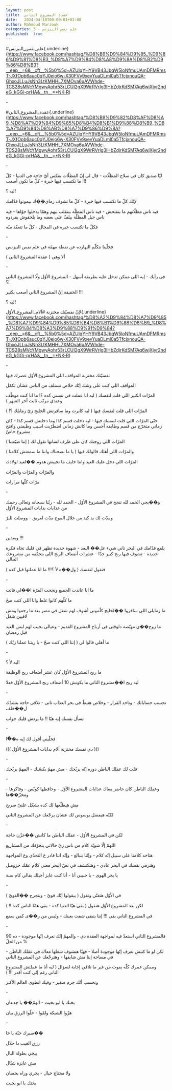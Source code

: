```yaml
---
layout: post
title:  عقدة المشروع الثاني
date:   2024-04-10T00:00:01+03:00
author: Mahmoud Marzouk
categories: 3 - علم نفس البيزنس
published:  true
---
```

\#علم_نفس_البيزنس{.underline}(https://www.facebook.com/hashtag/%D8%B9%D9%84%D9%85_%D9%86%D9%81%D8%B3_%D8%A7%D9%84%D8%A8%D9%8A%D8%B2%D9%86%D8%B3?__eep__=6&__cft__%5b0%5d=AZUlqYHY9VB43JbqW5loNfmuUAmDFMRmsT-JXfOpb6auc0qYJ0ejo6w-X30FVv9xevYuaDLml0a5TfcjxnouQA-GhxoJLLuJsNh3LtKMHHL7XMOva6uAVWhde-TCS28sMVcYMgwyAohr53rLCUI2gX9WrRVrlg3lHbZdjrKdSM7Aq6wjXjyr2ndeG_kGGi-prHA&__tn__=*NK-R)

\-

\#عقدة_المشروع_الثاني{.underline}(https://www.facebook.com/hashtag/%D8%B9%D9%82%D8%AF%D8%A9_%D8%A7%D9%84%D9%85%D8%B4%D8%B1%D9%88%D8%B9_%D8%A7%D9%84%D8%AB%D8%A7%D9%86%D9%8A?__eep__=6&__cft__%5b0%5d=AZUlqYHY9VB43JbqW5loNfmuUAmDFMRmsT-JXfOpb6auc0qYJ0ejo6w-X30FVv9xevYuaDLml0a5TfcjxnouQA-GhxoJLLuJsNh3LtKMHHL7XMOva6uAVWhde-TCS28sMVcYMgwyAohr53rLCUI2gX9WrRVrlg3lHbZdjrKdSM7Aq6wjXjyr2ndeG_kGGi-prHA&__tn__=*NK-R)

\-

ليّا صديق كان في سلاح المظلّات - قال لي إنّ المظلّات بعكس أيّ حاجة في
الدنيا - كلّ ما تكتسب فيها خبرة - كلّ ما تكون أصعب !!!

ليه ؟!

لإنّك كلّ ما تكتسب فيها خبرة - كلّ ما تشوف زماي��ك بيموتوا
قدّامك

فيه ناس مظلّاتهم ما بتفتحش - فيه ناس المظلّة بتتقلب بيهم وهمّا يدخلوا
جوّاها - فيه ناس حبل المظلّة بيلفّ على بعضه وما يلحقوش يفردوه

فكلّ ما تكتسب خبرة في المجال - كلّ ما تتعقّد منّه

\-

فخلّينا نتكلّم النهارده عن نقطة مهمّة في علم نفس البيزنس

ألا وهي ( عقدة المشروع الثاني )

\-

في رأيك - إيه اللي ممكن تدخل عليه بطريقة أسهل - المشروع الأوّل ولّا
المشروع الثاني ؟!

الحقيقة إنّ المشروع الثاني أصعب بكتير !!!

ليه ؟!

لإنّ نفسيّتك مختزنة
\#آلام_المشروع_الأوّل{.underline}(https://www.facebook.com/hashtag/%D8%A2%D9%84%D8%A7%D9%85_%D8%A7%D9%84%D9%85%D8%B4%D8%B1%D9%88%D8%B9_%D8%A7%D9%84%D8%A3%D9%88%D9%91%D9%84?__eep__=6&__cft__%5b0%5d=AZUlqYHY9VB43JbqW5loNfmuUAmDFMRmsT-JXfOpb6auc0qYJ0ejo6w-X30FVv9xevYuaDLml0a5TfcjxnouQA-GhxoJLLuJsNh3LtKMHHL7XMOva6uAVWhde-TCS28sMVcYMgwyAohr53rLCUI2gX9WrRVrlg3lHbZdjrKdSM7Aq6wjXjyr2ndeG_kGGi-prHA&__tn__=*NK-R)

\-

نفسيّتك مختزنة المواقف اللي المشروع الأوّل عصرك فيها

المواقف اللي كنت على وشك إنّك خلاص تستلف من الناس عشان تكمّل

المرّات الكتير اللي قلت لنفسك ( ليه انا عملت في نفسي كده ؟! ما انا كنت
موظّف وعندي مرتّب ثابت آخر الشهر )

المرّات اللي قلت لنفسك فيها ( ليه كابرت وما سافرتش الخليج زيّ زمايلك
؟! )

حتّى المرّات اللي قلت لنفسك فيها - ليه دخلت قسم كذا وما دخلتش قسم كذا -
كان زماني متخرّج من قسم وظايفه أحسن وما كانش زماني اضطرّيت اسيب وظيفتي
وافتح مشروع خاصّ

المرّات اللي زوجتك كان على طرف لسانها تقول لك ( إنتا ضيّعتنا
)

والمرّات اللي أهلك قالولك فيها ( يا ما نصحناك وانتا ما سمعتش
كلامنا )

المرّات اللي دخل عليك العيد وانتا خايف ما تجيبش هدوم ��لعيد
لولادك

والمرّات والمرّات والمرّات

مرّات كلّها مرارات

\-

و��يجي الحمد لله تنجح في المشروع الأوّل - الحمد لله - ربّنا سبحانه وتعالى
رحمك من عذابات بدايات المشروع الأوّل

ومدّت لك يد كيد من خلال الموج مدّت لغريق - ووصلت للبرّ

\-

وبعدين !!!

يلمع قدّامك في البحر تاني شيء عل�� البعد - شهوة جديدة تظهر في قلبك تجاه
فكرة جديدة - تشوف فيها ربح كبير جدّا - عشرات أضعاف الربح اللي بتحقّقه من
مشروعك الحالي

فتقول لنفسك ( ول��ه لأ ؟!!! ما انا عملتها قبل كده )

\-

ما انا عاندت الجميع ونجحت المرّة ا��لي فاتت

ما كلّهم كانوا غلط وانا اللي كنت صحّ

ما زمايلي اللي سافروا ��لخليج كلّموني أشوف لهم شغل في مصر بعد ما رجعوا
ومش لاقيين شغل

ما زوج��ي مهيّصة دلوقتي في أرباح المشروع القديم - وعيالي بجيب لهم لبس
العيد قبل رمضان

ما أهلي قالوا لي ( إنتا اللي كنت صحّ - يا ريتنا عملنا زيّك )

\-

ليه لأ ؟!

ما ربح المشروع الأوّل كان عشر أضعاف ربح الوظيفة

ليه ربح ا��مشروع التاني ما يكونش 10 أضعاف ربح المشروع الأوّل
فعلا

\-

تحسب حساباتك - وتاخد القرار - وخلاص هتنطّ في بحر العذاب تاني - تلاقي
حاجة بتشدّك ل��خلف

تسأل نفسك إيه هيّا !! ما يردش قلبك جواب

\-

فخلّيني أقول لك إيه ه��ّا

((( دي نفسك مختزنة آلام بدايات المشروع الأوّل )))

\-

قلت لك عقلك الباطن دوره إنّه يريّحك - مش مهمّ يكسّبك - المهمّ
يريّحك

\-

وعقلك الباطن كان حاضر معاك عذابات المشروع الأوّل - وحافظها كويّس -
وفاكرها - ومخزّ��ها

مش هيطلّعها لك كده بشكل علنيّ صريح

لكنّه هيفضل يوسوس لك عشان يرجّعك عن المشروع التاني

\-

لكن في المشروع الأوّل - عقلك الباطن ما كانش ��خزّن حاجة

اللهمّ إلّا شويّة كلام من ناس زيّ حالاتي بتخوّفك من المشاريع

هتاخد كلامنا على سبيل إنّه كلام - وإنّنا بنبالغ - وإنّه انتا قادر ع التحدّي
وع المواجهة

وهترمي نفسك في البحر عادي - وهتكتشف في نصّ البحر معنى كلام عمّك
حزومبل

يا بحر الهوى - يا حبيبي أنا - أنا كنت عايز أجيلك بقالي كام
سنة

\-

في الأوّل هتغنّي وتقول ( بيقولوا إنّك قويّ - وبتجرح ��القويّ )

لكن بعد المشروع الأوّل هتقول ( بقى هيّا الدنيا كده - بقى همّا الناس
كده !! )

في المشروع التاني بقى !!! إنتا بتبقى شفت بعينك - وليس من ر��ى كمن
سمع

\-

فالمشروع التاني استعدّ فيه لمواجهة العقدة دي - والمهمّ إنّك تعرف إنّها
موجودة - ده 90 % من الحلّ

لكن لو ما كنتش تعرف إنّها موجودة أصلا - فهيّا هتشوف شغلها معاك في عقلك
الباطن - في مساحة إنتا مش شايفها - وهترجّعك عن المشروع التاني

وممكن عمرك كلّه يفوت من غير ما تلاقي إجابة لسؤال ( ليه أنا ما عملتش
المشروع التاني رغم إنّي كنت أقدر !!! )

وتحسب أنّك جرم صغير - وفيك انطوى العالم الأكبر

\-

بختك يا ابو بخيت - الهمّ�� يا جدعان

هزّوا الشبكة ولمّوا - خلّوا الرزق يبان

\-

صبرك حبّة يا خا��

رزق الغيب دا حلال

ييجي بطولة البال

مش عايزة شيّال

ولا محتاج خيال - يجري وراه بحصان

بختك يا ابو بخيت
